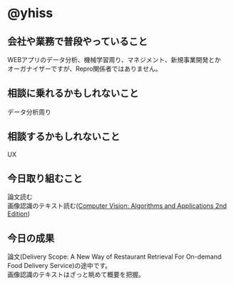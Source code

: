# @yhiss

## 会社や業務で普段やっていること
WEBアプリのデータ分析、機械学習周り、マネジメント、新規事業開発とか  
オーガナイザーですが、Repro関係者ではありません。  


## 相談に乗れるかもしれないこと
データ分析周り

## 相談するかもしれないこと
UX

## 今日取り組むこと
論文読む  
画像認識のテキスト読む([Computer Vision: Algorithms and Applications 2nd Edition](http://szeliski.org/Book/))

## 今日の成果
論文(Delivery Scope: A New Way of Restaurant Retrieval For On-demand Food Delivery Service)の途中です。    
画像認識のテキストはざっと眺めて概要を把握。
